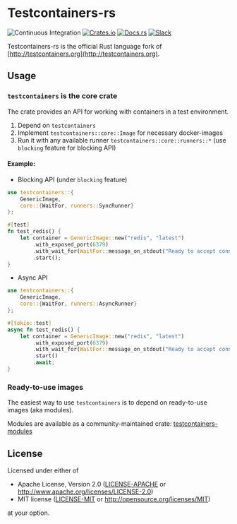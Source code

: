 # Testcontainers-rs

![Continuous Integration](https://github.com/testcontainers/testcontainers-rs/workflows/Continuous%20Integration/badge.svg?branch=dev)
[![Crates.io](https://img.shields.io/crates/v/testcontainers.svg)](https://crates.io/crates/testcontainers)
[![Docs.rs](https://docs.rs/testcontainers/badge.svg)](https://docs.rs/testcontainers)
[![Slack](https://img.shields.io/badge/Slack-join-orange?style=flat&logo=slack&)](https://join.slack.com/t/testcontainers/shared_invite/zt-2gra37tid-n9xDJGjjVb7hMRanGjowkw)

Testcontainers-rs is the official Rust language fork of [http://testcontainers.org](http://testcontainers.org).

## Usage

### `testcontainers` is the core crate

The crate provides an API for working with containers in a test environment.

1. Depend on `testcontainers`
2. Implement `testcontainers::core::Image` for necessary docker-images
3. Run it with any available runner `testcontainers::core::runners::*` (use `blocking` feature for blocking API)

#### Example:

- Blocking API (under `blocking` feature)
```rust
use testcontainers::{
    GenericImage,
    core::{WaitFor, runners::SyncRunner}
};

#[test]
fn test_redis() {
    let container = GenericImage::new("redis", "latest")
        .with_exposed_port(6379)
        .with_wait_for(WaitFor::message_on_stdout("Ready to accept connections"))
        .start();
}
```

- Async API
```rust
use testcontainers::{
    GenericImage,
    core::{WaitFor, runners::AsyncRunner}
};

#[tokio::test]
async fn test_redis() {
    let container = GenericImage::new("redis", "latest")
        .with_exposed_port(6379)
        .with_wait_for(WaitFor::message_on_stdout("Ready to accept connections"))
        .start()
        .await;
}
```

### Ready-to-use images

The easiest way to use `testcontainers` is to depend on ready-to-use images (aka modules).

Modules are available as a community-maintained crate: [testcontainers-modules](https://github.com/testcontainers/testcontainers-rs-modules-community)

## License

Licensed under either of

- Apache License, Version 2.0
  ([LICENSE-APACHE](LICENSE-Apache-2.0) or http://www.apache.org/licenses/LICENSE-2.0)
- MIT license
  ([LICENSE-MIT](LICENSE-MIT) or http://opensource.org/licenses/MIT)

at your option.
